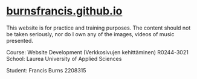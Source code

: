 # [burnsfrancis.github.io](https://burnsfrancis.github.io)

This website is for practice and training purposes. The content should not be taken seriously, nor do I own any of the images, videos of music presented.

Course: Website Development (Verkkosivujen kehittäminen) R0244-3021
School: Laurea University of Applied Sciences

Student: Francis Burns 2208315
